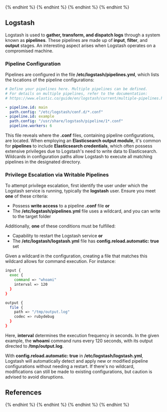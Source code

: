 




{% endhint %}
{% endhint %}
{% endhint %}
{% endhint %}


## Logstash

Logstash is used to **gather, transform, and dispatch logs** through a system known as **pipelines**. These pipelines are made up of **input**, **filter**, and **output** stages. An interesting aspect arises when Logstash operates on a compromised machine.

### Pipeline Configuration

Pipelines are configured in the file **/etc/logstash/pipelines.yml**, which lists the locations of the pipeline configurations:

```yaml
# Define your pipelines here. Multiple pipelines can be defined.
# For details on multiple pipelines, refer to the documentation:
# https://www.elastic.co/guide/en/logstash/current/multiple-pipelines.html

- pipeline.id: main
  path.config: "/etc/logstash/conf.d/*.conf"
- pipeline.id: example
  path.config: "/usr/share/logstash/pipeline/1*.conf"
  pipeline.workers: 6
```

This file reveals where the **.conf** files, containing pipeline configurations, are located. When employing an **Elasticsearch output module**, it's common for **pipelines** to include **Elasticsearch credentials**, which often possess extensive privileges due to Logstash's need to write data to Elasticsearch. Wildcards in configuration paths allow Logstash to execute all matching pipelines in the designated directory.

### Privilege Escalation via Writable Pipelines

To attempt privilege escalation, first identify the user under which the Logstash service is running, typically the **logstash** user. Ensure you meet **one** of these criteria:

- Possess **write access** to a pipeline **.conf** file **or**
- The **/etc/logstash/pipelines.yml** file uses a wildcard, and you can write to the target folder

Additionally, **one** of these conditions must be fulfilled:

- Capability to restart the Logstash service **or**
- The **/etc/logstash/logstash.yml** file has **config.reload.automatic: true** set

Given a wildcard in the configuration, creating a file that matches this wildcard allows for command execution. For instance:

```bash
input {
  exec {
    command => "whoami"
    interval => 120
  }
}

output {
  file {
    path => "/tmp/output.log"
    codec => rubydebug
  }
}
```

Here, **interval** determines the execution frequency in seconds. In the given example, the **whoami** command runs every 120 seconds, with its output directed to **/tmp/output.log**.

With **config.reload.automatic: true** in **/etc/logstash/logstash.yml**, Logstash will automatically detect and apply new or modified pipeline configurations without needing a restart. If there's no wildcard, modifications can still be made to existing configurations, but caution is advised to avoid disruptions.


## References



</details>
{% endhint %}
</details>
{% endhint %}
</details>
{% endhint %}
</details>
{% endhint %}


